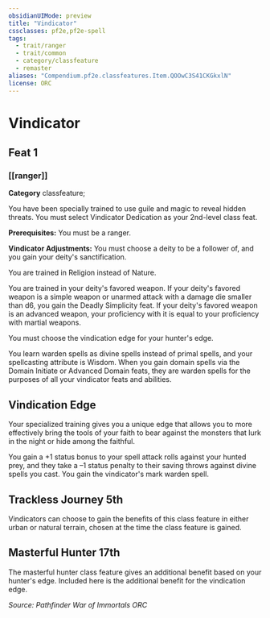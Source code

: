 ```yaml
---
obsidianUIMode: preview
title: "Vindicator"
cssclasses: pf2e,pf2e-spell
tags:
  - trait/ranger
  - trait/common
  - category/classfeature
  - remaster
aliases: "Compendium.pf2e.classfeatures.Item.QOOwC3S41CKGkxlN"
license: ORC
---
```

# Vindicator
## Feat 1
### [[ranger]]

**Category** classfeature; 




You have been specially trained to use guile and magic to reveal hidden threats. You must select Vindicator Dedication as your 2nd-level class feat.

**Prerequisites:** You must be a ranger.

**Vindicator Adjustments:** You must choose a deity to be a follower of, and you gain your deity's sanctification.

You are trained in Religion instead of Nature.

You are trained in your deity's favored weapon. If your deity's favored weapon is a simple weapon or unarmed attack with a damage die smaller than d6, you gain the Deadly Simplicity feat. If your deity's favored weapon is an advanced weapon, your proficiency with it is equal to your proficiency with martial weapons.

You must choose the vindication edge for your hunter's edge.

You learn warden spells as divine spells instead of primal spells, and your spellcasting attribute is Wisdom. When you gain domain spells via the Domain Initiate or Advanced Domain feats, they are warden spells for the purposes of all your vindicator feats and abilities.

## Vindication Edge

Your specialized training gives you a unique edge that allows you to more effectively bring the tools of your faith to bear against the monsters that lurk in the night or hide among the faithful.

You gain a +1 status bonus to your spell attack rolls against your hunted prey, and they take a –1 status penalty to their saving throws against divine spells you cast. You gain the vindicator's mark warden spell.

## Trackless Journey 5th

Vindicators can choose to gain the benefits of this class feature in either urban or natural terrain, chosen at the time the class feature is gained.

## Masterful Hunter 17th

The masterful hunter class feature gives an additional benefit based on your hunter's edge. Included here is the additional benefit for the vindication edge.

*Source: Pathfinder War of Immortals*
*ORC*